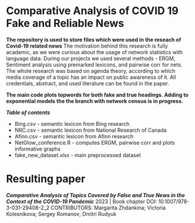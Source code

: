 # Comparative Analysis of COVID 19 Fake and Reliable News
**The repository is used to store files which were used in the reseach of Covid-19 related news** 
The motivation behind this research is fully academic, as we were curious about the usage of network statistics with language data. During our projects we used several methods - ERGM, Sentiment analysis using premarked lexicons, and pairwise corr for nets. The whole research was based on agenda theory, according to which media coverage of a topic has an impact on public awareness of it. All credentials, abstract, and used literature can be found in the paper.

**The main code plots topwords for both fake and true headings. Adding to exponential models the the branch with network census is in progress.**

_**Table of contents**_
- Bing.csv - semantic lexicon from Bing research
- NRC.csv - semantic lexicon from National Research of Canada
- Afinn.csv - semantic lexicon from Afinn research
- NetGlow_conference.R - computes ERGM, pairwise corr and plots informative graphs
- fake_new_dataset.xlsx - main preprocessed dataset

# Resulting paper
**_Comparative Analysis of Topics Covered by False and True News in the Context of the COVID-19 Pandemic_**
2023 | Book chapter
DOI: 10.1007/978-3-031-29408-2_2
CONTRIBUTORS: Margarita Zhdankina; Victoria Kolesnikova; Sergey Romanov; Dmitri Rudyuk
